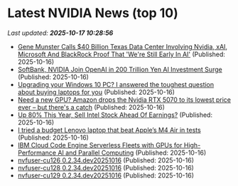 # Latest NVIDIA News (top 10)
_Last updated: **2025-10-17 10:28:56**_

- [Gene Munster Calls $40 Billion Texas Data Center Involving Nvidia, xAI, Microsoft And BlackRock Proof That 'We're Still Early In AI'](https://biztoc.com/x/14c45092936d2639) (Published: 2025-10-16)
- [SoftBank, NVIDIA Join OpenAI in 200 Trillion Yen AI Investment Surge](https://newsonjapan.com/article/147300.php) (Published: 2025-10-16)
- [Upgrading your Windows 10 PC? I answered the toughest question about buying laptops for you](https://www.zdnet.com/article/upgrading-your-windows-10-pc-i-answered-the-toughest-question-about-buying-laptops-for-you/) (Published: 2025-10-16)
- [Need a new GPU? Amazon drops the Nvidia RTX 5070 to its lowest price ever – but there's a catch](https://www.techradar.com/computing/gpu/need-a-new-gpu-amazon-drops-the-nvidia-rtx-5070-to-its-lowest-price-ever-but-theres-a-catch) (Published: 2025-10-16)
- [Up 80% This Year, Sell Intel Stock Ahead Of Earnings?](https://www.forbes.com/sites/greatspeculations/2025/10/16/up-80-this-year-sell-intel-stock-ahead-of-earnings/) (Published: 2025-10-16)
- [I tried a budget Lenovo laptop that beat Apple’s M4 Air in tests](https://www.creativebloq.com/tech/laptops/i-tried-a-budget-lenovo-laptop-that-beat-apples-m4-air-in-tests) (Published: 2025-10-16)
- [IBM Cloud Code Engine Serverless Fleets with GPUs for High-Performance AI and Parallel Computing](https://www.infoq.com/news/2025/10/ibm-cloud-code-engine-serverless/) (Published: 2025-10-16)
- [nvfuser-cu126 0.2.34.dev20251016](https://pypi.org/project/nvfuser-cu126/0.2.34.dev20251016/) (Published: 2025-10-16)
- [nvfuser-cu128 0.2.34.dev20251016](https://pypi.org/project/nvfuser-cu128/0.2.34.dev20251016/) (Published: 2025-10-16)
- [nvfuser-cu129 0.2.34.dev20251016](https://pypi.org/project/nvfuser-cu129/0.2.34.dev20251016/) (Published: 2025-10-16)
